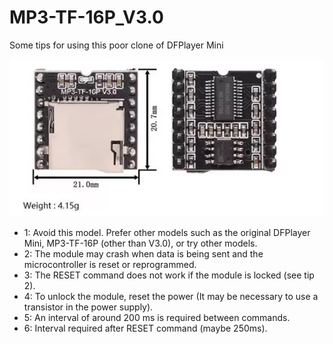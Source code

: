 # MP3-TF-16P_V3.0
Some tips for using this poor clone of DFPlayer Mini

![img](https://raw.githubusercontent.com/rtek1000/MP3-TF-16P_V3.0/main/MP3-TF-16P_V3.0.jpg)

- 1: Avoid this model. Prefer other models such as the original DFPlayer Mini, MP3-TF-16P (other than V3.0), or try other models.
- 2: The module may crash when data is being sent and the microcontroller is reset or reprogrammed.
- 3: The RESET command does not work if the module is locked (see tip 2).
- 4: To unlock the module, reset the power (It may be necessary to use a transistor in the power supply).
- 5: An interval of around 200 ms is required between commands.
- 6: Interval required after RESET command (maybe 250ms).
